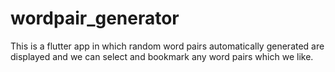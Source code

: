 # wordpair_generator

This is a flutter app in which random word pairs automatically generated are displayed and we can select and bookmark any word pairs which we like.

